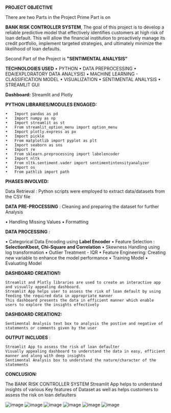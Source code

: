 **PROJECT OBJECTIVE**
   
There are two Parts in the Project Prime Part is on 
    
  **BANK RISK CONTROLLER SYSTEM**, The goal of this project is to develop a reliable predictive model that effectively identifies customers at high risk of loan default. 
This will allow the financial institution to proactively manage its credit portfolio, implement targeted strategies, and 
ultimately minimize the likelihood of loan defaults.
  
  Second Part of the Project is **"SENTIMENTAL ANALYSIS"**

**TECHNOLOGIES USED**
      •	PYTHON
      •	DATA PREPROCESSING
      •	EDA(EXPLORATORY DATA ANALYSIS)
      •	MACHINE LEARNING - CLASSIFICATION MODEL
      •	VISUALIZATION
      •	SENTIMENTAL ANALYSIS
      •	STREAMLIT GUI

**Dashboard:** Streamlit and  Plotly

**PYTHON LIBRARIES/MODULES ENGAGED:**

    •	Import pandas as pd 
    •	Import numpy as np
    •	Import streamlit as st
    •	From streamlit_option_menu import option_menu
    •	Import plotly.express as px
    •	Import pickle
    •	From matplotlib import pyplot as plt
    •	Import seaborn as sns
    •	Import re
    •	From sklearn.preprocessing import labelencoder
    •	Import nltk
    •	From nltk.sentiment.vader import sentimentintensityanalyzer
    •	Import os
    •	From pathlib import path

**PHASES INVOLVED:**

Data Retrieval : Python scripts were employed to extract data/datasets from the CSV file

**DATA PRE-PROCESSING** : Cleaning and preparing the dataset for further Analysis
  
  •	Handling Missing Values
  •	Formatting

**DATA PROCESSING** :

  •	Categorical Data Encoding using **Label Encoder**
  •	Feature Selection : **SelectionKbest, Chi-Square and Correlation**
  •	Skewness Handling using log transformation
  •	Outlier Treatment - IQR
  •	Feature Engineering: Creating new variable to enhance the model performance
  •	Training Model
  •	Evaluating Model  

**DASHBOARD CREATION1:**

    Streamlit and Plotly libraries are used to create an interactive app and visually appealing dashboard. 
    Streamlit App helps user to assess the risk of loan default by using feeding the required data in appropriate manner
    This dashboard presents the data in efficient manner which enable users to explore the insights effectively  

**DASHBOARD CREATION2:**

    Sentimental Analysis text box to analysis the postive and negative of statements or comments given by the user

**OUTPUT INCLUDES** :

    Streamlit App to assess the risk of loan defaulter
    Visually appealing dashboard to understand the data in easy, efficient manner and along with deep insights
    Sentimental Analysis box to understand the nature/character of the statements

**CONCLUSION:**

The BANK RISK CONTROLLER SYSTEM Streamlit App helps to understand insights of various Key features of Dataset as well as helps customers to assess the risk on loan defaulters

![image](https://github.com/user-attachments/assets/fe7da6b7-62f1-4f02-966b-bbe2a583052e)
![image](https://github.com/user-attachments/assets/c1405b64-2bb0-4e03-a0a7-b46a74f7fe2e)
![image](https://github.com/user-attachments/assets/454357f1-76d7-4bfd-b8c1-29d31cdf4783)
![image](https://github.com/user-attachments/assets/12d6a766-b04a-4443-9796-215025702c16)
![image](https://github.com/user-attachments/assets/b901cae4-7de6-4855-81fe-4b79696aeedf)
![image](https://github.com/user-attachments/assets/cdf30df6-e6c2-42ec-815e-8a2503af7cc6)








